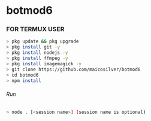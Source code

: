 # botmod6

### FOR TERMUX USER
```bash
> pkg update && pkg upgrade
> pkg install git -y
> pkg install nodejs -y
> pkg install ffmpeg -y
> pkg install imagemagick -y
> git clone https://github.com/maicosilver/botmod6
> cd botmod6
> npm install
```
###### Run
```bash
> node . [<session name>] (session name is optional)
```
